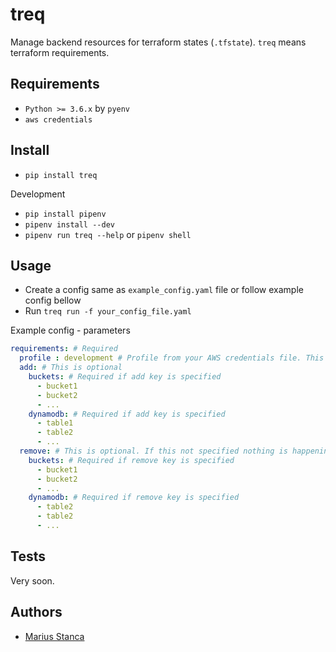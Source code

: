 # treq

Manage backend resources for terraform states (`.tfstate`). `treq` means terraform requirements.

## Requirements

* `Python >= 3.6.x` by `pyenv`
* `aws credentials`

## Install

* `pip install treq`

Development

* `pip install pipenv`
* `pipenv install --dev`
* `pipenv run treq --help` or `pipenv shell`

## Usage

* Create a config same as `example_config.yaml` file or follow example config bellow
* Run `treq run -f your_config_file.yaml`

Example config - parameters

```yaml
requirements: # Required
  profile : development # Profile from your AWS credentials file. This is required, if this is not specified default profile is used
  add: # This is optional
    buckets: # Required if add key is specified
      - bucket1
      - bucket2
      - ...
    dynamodb: # Required if add key is specified
      - table1
      - table2
      - ...
  remove: # This is optional. If this not specified nothing is happening
    buckets: # Required if remove key is specified
      - bucket1
      - bucket2
      - ...
    dynamodb: # Required if remove key is specified
      - table2
      - table2
      - ...
```

## Tests

Very soon.

## Authors

* [Marius Stanca](mailto:me@marius.xyz)